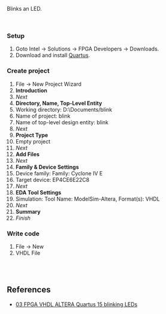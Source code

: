 Blinks an LED.

<br>


### Setup

1. Goto Intel -> Solutions -> FPGA Developers -> Downloads.
2. Download and install [Quartus].


### Create project

1. File -> New Project Wizard
1. **Introduction**
1. *Next*
1. **Directory, Name, Top-Level Entity**
1. Working directory: D:\Documents/blink
1. Name of project: blink
1. Name of top-level design entity: blink
1. *Next*
1. **Project Type**
1. Empty project
1. *Next*
1. **Add Files**
1. *Next*
1. **Family & Device Settings**
1. Device family: Family: Cyclone IV E
1. Target device: EP4CE6E22C8
1. *Next*
1. **EDA Tool Settings**
1. Simulation: Tool Name: ModelSim-Altera, Format(s): VHDL
1. *Next*
1. **Summary**
1. *Finish*


### Write code

1. File -> New
1. VHDL File

<br>
<br>


## References

- [03 FPGA VHDL ALTERA Quartus 15 blinking LEDs](https://www.youtube.com/watch?v=ypSjO5xVYOk)


[Quartus]: https://www.intel.com/content/www/us/en/programmable/downloads/download-center.html

